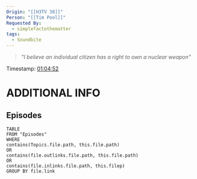 ```yaml
---
Origin: "[[H3TV 38]]"
Person: "[[Tim Pool]]"
Requested By:
  - simplefactothematter
tags:
  - Soundbite
---
```

> *"I believe an individual citizen has a right to own a nuclear weapon"*

Timestamp: [01:04:52](https://youtu.be/CGOWQwC1Amo?t=3892)

# ADDITIONAL INFO

## Episodes
``` dataview
TABLE
FROM "Episodes"
WHERE 
contains(Topics.file.path, this.file.path) 
OR 
contains(file.outlinks.file.path, this.file.path)
OR
contains(file.inlinks.file.path, this.filep)
GROUP BY file.link
```